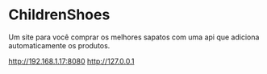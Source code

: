 # ChildrenShoes
Um site para você comprar os melhores sapatos com uma api que adiciona automaticamente os produtos.

http://192.168.1.17:8080
http://127.0.0.1
